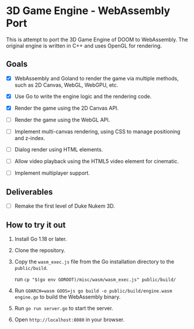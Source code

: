 # 3D Game Engine - WebAssembly Port

This is attempt to port the 3D Game Engine of DOOM to WebAssembly. 
The original engine is written in C++ and uses OpenGL for rendering. 

## Goals

- [x] WebAssembly and Goland to render the game via multiple methods, such as 2D Canvas, WebGL, WebGPU, etc.
- [x] Use Go to write the engine logic and the rendering code.
- [x] Render the game using the 2D Canvas API.
- [ ] Render the game using the WebGL API.
- [ ] Implement multi-canvas rendering, using CSS to manage positioning and z-index.
- [ ] Dialog render using HTML elements.
- [ ] Allow video playback using the HTML5 video element for cinematic.
- [ ] Implement multiplayer support.


## Deliverables

- [ ] Remake the first level of Duke Nukem 3D.

## How to try it out

1. Install Go 1.18 or later.
2. Clone the repository.
3. Copy the `wasm_exec.js` file from the Go installation directory to the `public/build`. 

    run `cp "$(go env GOROOT)/misc/wasm/wasm_exec.js" public/build/`

4. Run `GOARCH=wasm GOOS=js go build -o public/build/engine.wasm engine.go` to build the WebAssembly binary.
5. Run `go run server.go` to start the server.
6. Open `http://localhost:8080` in your browser.
